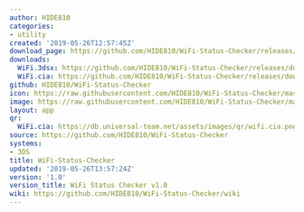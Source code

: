 ```yaml
---
author: HIDE810
categories:
- utility
created: '2019-05-26T12:57:45Z'
download_page: https://github.com/HIDE810/WiFi-Status-Checker/releases/tag/1.0
downloads:
  WiFi.3dsx: https://github.com/HIDE810/WiFi-Status-Checker/releases/download/1.0/WiFi.3dsx
  WiFi.cia: https://github.com/HIDE810/WiFi-Status-Checker/releases/download/1.0/WiFi.cia
github: HIDE810/WiFi-Status-Checker
icon: https://raw.githubusercontent.com/HIDE810/WiFi-Status-Checker/master/resource/icon.png
image: https://raw.githubusercontent.com/HIDE810/WiFi-Status-Checker/master/resource/banner.png
layout: app
qr:
  WiFi.cia: https://db.universal-team.net/assets/images/qr/wifi.cia.png
source: https://github.com/HIDE810/WiFi-Status-Checker
systems:
- 3DS
title: WiFi-Status-Checker
updated: '2019-05-26T13:57:24Z'
version: '1.0'
version_title: WiFi Status Checker v1.0
wiki: https://github.com/HIDE810/WiFi-Status-Checker/wiki
---
```

